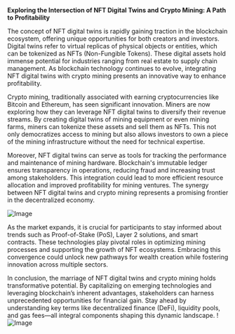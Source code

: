 **Exploring the Intersection of NFT Digital Twins and Crypto Mining: A Path to Profitability**

The concept of NFT digital twins is rapidly gaining traction in the blockchain ecosystem, offering unique opportunities for both creators and investors. Digital twins refer to virtual replicas of physical objects or entities, which can be tokenized as NFTs (Non-Fungible Tokens). These digital assets hold immense potential for industries ranging from real estate to supply chain management. As blockchain technology continues to evolve, integrating NFT digital twins with crypto mining presents an innovative way to enhance profitability.

Crypto mining, traditionally associated with earning cryptocurrencies like Bitcoin and Ethereum, has seen significant innovation. Miners are now exploring how they can leverage NFT digital twins to diversify their revenue streams. By creating digital twins of mining equipment or even mining farms, miners can tokenize these assets and sell them as NFTs. This not only democratizes access to mining but also allows investors to own a piece of the mining infrastructure without the need for technical expertise.

Moreover, NFT digital twins can serve as tools for tracking the performance and maintenance of mining hardware. Blockchain's immutable ledger ensures transparency in operations, reducing fraud and increasing trust among stakeholders. This integration could lead to more efficient resource allocation and improved profitability for mining ventures. The synergy between NFT digital twins and crypto mining represents a promising frontier in the decentralized economy.

![Image](https://github.com/user-attachments/assets/590b50a7-4459-4e76-8a31-559aed223621)

As the market expands, it is crucial for participants to stay informed about trends such as Proof-of-Stake (PoS), Layer 2 solutions, and smart contracts. These technologies play pivotal roles in optimizing mining processes and supporting the growth of NFT ecosystems. Embracing this convergence could unlock new pathways for wealth creation while fostering innovation across multiple sectors.

In conclusion, the marriage of NFT digital twins and crypto mining holds transformative potential. By capitalizing on emerging technologies and leveraging blockchain’s inherent advantages, stakeholders can harness unprecedented opportunities for financial gain. Stay ahead by understanding key terms like decentralized finance (DeFi), liquidity pools, and gas fees—all integral components shaping this dynamic landscape. !![Image](https://github.com/user-attachments/assets/590b50a7-4459-4e76-8a31-559aed223621)